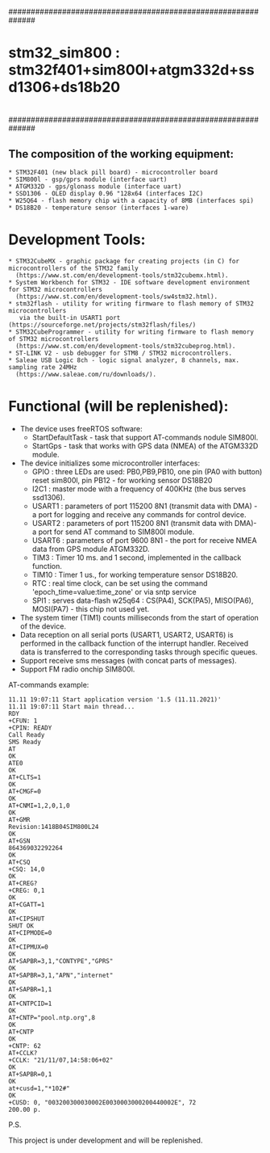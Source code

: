 ##############################################################
#
# stm32_sim800 : stm32f401+sim800l+atgm332d+ssd1306+ds18b20
#
##############################################################


## The composition of the working equipment:

```
* STM32F401 (new black pill board) - microcontroller board
* SIM800l - gsp/gprs module (interface uart)
* ATGM332D - gps/glonass module (interface uart)
* SSD1306 - OLED display 0.96 "128x64 (interfaces I2C)
* W25Q64 - flash memory chip with a capacity of 8MB (interfaces spi)
* DS18B20 - temperature sensor (interfaces 1-ware)
```


# Development Tools:

```
* STM32CubeMX - graphic package for creating projects (in C) for microcontrollers of the STM32 family
  (https://www.st.com/en/development-tools/stm32cubemx.html).
* System Workbench for STM32 - IDE software development environment for STM32 microcontrollers
  (https://www.st.com/en/development-tools/sw4stm32.html).
* stm32flash - utility for writing firmware to flash memory of STM32 microcontrollers
   via the built-in USART1 port (https://sourceforge.net/projects/stm32flash/files/)
* STM32CubeProgrammer - utility for writing firmware to flash memory of STM32 microcontrollers
  (https://www.st.com/en/development-tools/stm32cubeprog.html).
* ST-LINK V2 - usb debugger for STM8 / STM32 microcontrollers.
* Saleae USB Logic 8ch - logic signal analyzer, 8 channels, max. sampling rate 24MHz
  (https://www.saleae.com/ru/downloads/).
```

# Functional (will be replenished):

* The device uses freeRTOS software:
  - StartDefaultTask - task that support AT-commands nodule SIM800l.
  - StartGps - task that works with GPS data (NMEA) of the ATGM332D module.
* The device initializes some microcontroller interfaces:
  - GPIO : three LEDs are used: PB0,PB9,PB10, one pin (PA0 with button) reset sim800l, pin PB12 - for working sensor DS18B20
  - I2C1 : master mode with a frequency of 400KHz (the bus serves ssd1306).
  - USART1 : parameters of port 115200 8N1 (transmit data with DMA) - a port for logging and receive any commands for control device.
  - USART2 : parameters of port 115200 8N1 (transmit data with DMA)- a port for send AT command to SIM800l module.
  - USART6 : parameters of port 9600 8N1 - the port for receive NMEA data from GPS module ATGM332D.
  - TIM3 : Timer 10 ms. and 1 second, implemented in the callback function.
  - TIM10 : Timer 1 us., for working temperature sensor DS18B20.
  - RTC : real time clock, can be set using the command 'epoch_time=value:time_zone' or via sntp service
  - SPI1 : serves data-flash w25q64 : CS(PA4), SCK(PA5), MISO(PA6), MOSI(PA7) - this chip not used yet.
* The system timer (TIM1) counts milliseconds from the start of operation of the device.
* Data reception on all serial ports (USART1, USART2, USART6) is performed in the callback function of the interrupt handler.
  Received data is transferred to the corresponding tasks through specific queues.
* Support receive sms messages (with concat parts of messages).
* Support FM radio onchip SIM800l.


AT-commands example:

```
11.11 19:07:11 Start application version '1.5 (11.11.2021)'
11.11 19:07:11 Start main thread...
RDY
+CFUN: 1
+CPIN: READY
Call Ready
SMS Ready
AT
OK
ATE0
OK
AT+CLTS=1
OK
AT+CMGF=0
OK
AT+CNMI=1,2,0,1,0
OK
AT+GMR
Revision:1418B04SIM800L24
OK
AT+GSN
864369032292264
OK
AT+CSQ
+CSQ: 14,0
OK
AT+CREG?
+CREG: 0,1
OK
AT+CGATT=1
OK
AT+CIPSHUT
SHUT OK
AT+CIPMODE=0
OK
AT+CIPMUX=0
OK
AT+SAPBR=3,1,"CONTYPE","GPRS"
OK
AT+SAPBR=3,1,"APN","internet"
OK
AT+SAPBR=1,1
OK
AT+CNTPCID=1
OK
AT+CNTP="pool.ntp.org",8
OK
AT+CNTP
OK
+CNTP: 62
AT+CCLK?
+CCLK: "21/11/07,14:58:06+02"
OK
AT+SAPBR=0,1
OK
at+cusd=1,"*102#"
OK
+CUSD: 0, "003200300030002E0030003000200440002E", 72
200.00 р.
```


P.S.

This project is under development and will be replenished.


